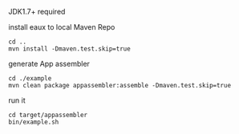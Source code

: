 
JDK1.7+ required

install eaux to local Maven Repo
```
cd ..
mvn install -Dmaven.test.skip=true

```

generate App assembler
```
cd ./example
mvn clean package appassembler:assemble -Dmaven.test.skip=true
```

run it
```
cd target/appassembler
bin/example.sh 
```



